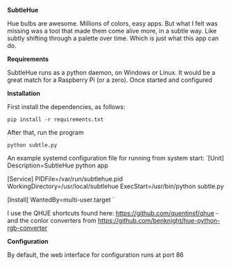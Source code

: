 **SubtleHue**

Hue bulbs are awesome. Millions of colors, easy apps. But what I felt was missing was a tool that made them come alive more, in a subtle way. Like subtly shifting through a palette over time. Which is just what this app can do. 

**Requirements**

SubtleHue runs as a python daemon, on Windows or Linux. It would be a great match for a Raspberry Pi (or a zero). Once started and configured

**Installation**

First install the dependencies, as follows:

`pip install -r requirements.txt`

After that, run the program

`python subtle.py`

An example systemd configuration file for running from system start:
`[Unit]
Description=SubtleHue python app

[Service]
PIDFile=/var/run/subtlehue.pid
WorkingDirectory=/usr/local/subtlehue
ExecStart=/usr/bin/python subtle.py

[Install]
WantedBy=multi-user.target
`

I use the QHUE shortcuts found here: https://github.com/quentinsf/qhue - and the conlor converters from https://github.com/benknight/hue-python-rgb-converter

**Configuration**

By default, the web interface for configuration runs at port 86


 